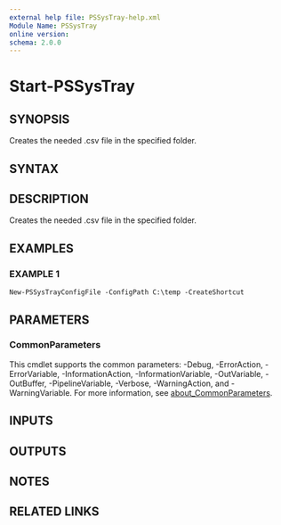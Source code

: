 ```yaml
---
external help file: PSSysTray-help.xml
Module Name: PSSysTray
online version:
schema: 2.0.0
---
```


# Start-PSSysTray

## SYNOPSIS
Creates the needed .csv file in the specified folder.

## SYNTAX

## DESCRIPTION
Creates the needed .csv file in the specified folder.

## EXAMPLES

### EXAMPLE 1
```
New-PSSysTrayConfigFile -ConfigPath C:\temp -CreateShortcut
```

## PARAMETERS

### CommonParameters
This cmdlet supports the common parameters: -Debug, -ErrorAction, -ErrorVariable, -InformationAction, -InformationVariable, -OutVariable, -OutBuffer, -PipelineVariable, -Verbose, -WarningAction, and -WarningVariable. For more information, see [about_CommonParameters](http://go.microsoft.com/fwlink/?LinkID=113216).

## INPUTS

## OUTPUTS

## NOTES

## RELATED LINKS

